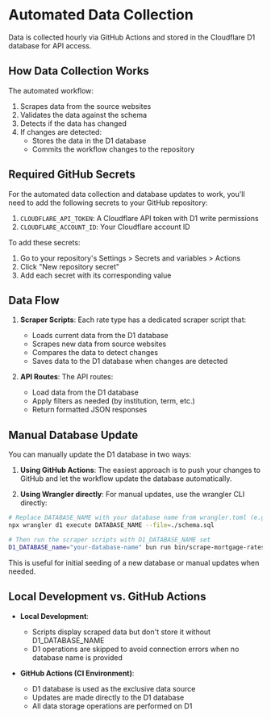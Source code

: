 # Automated Data Collection

Data is collected hourly via GitHub Actions and stored in the Cloudflare D1 database for API access.

## How Data Collection Works

The automated workflow:
1. Scrapes data from the source websites
2. Validates the data against the schema
3. Detects if the data has changed
4. If changes are detected:
   - Stores the data in the D1 database
   - Commits the workflow changes to the repository

## Required GitHub Secrets

For the automated data collection and database updates to work, you'll need to add the following secrets to your GitHub repository:

1. `CLOUDFLARE_API_TOKEN`: A Cloudflare API token with D1 write permissions
2. `CLOUDFLARE_ACCOUNT_ID`: Your Cloudflare account ID

To add these secrets:
1. Go to your repository's Settings > Secrets and variables > Actions
2. Click "New repository secret" 
3. Add each secret with its corresponding value

## Data Flow

1. **Scraper Scripts**: Each rate type has a dedicated scraper script that:
   - Loads current data from the D1 database
   - Scrapes new data from source websites
   - Compares the data to detect changes
   - Saves data to the D1 database when changes are detected
   
2. **API Routes**: The API routes:
   - Load data from the D1 database
   - Apply filters as needed (by institution, term, etc.)
   - Return formatted JSON responses

## Manual Database Update

You can manually update the D1 database in two ways:

1. **Using GitHub Actions**: The easiest approach is to push your changes to GitHub and let the workflow update the database automatically.

2. **Using Wrangler directly**: For manual updates, use the wrangler CLI directly:

```bash
# Replace DATABASE_NAME with your database name from wrangler.toml (e.g. "ratesapi-data")
npx wrangler d1 execute DATABASE_NAME --file=./schema.sql

# Then run the scraper scripts with D1_DATABASE_NAME set
D1_DATABASE_name="your-database-name" bun run bin/scrape-mortgage-rates.ts
```

This is useful for initial seeding of a new database or manual updates when needed.

## Local Development vs. GitHub Actions

- **Local Development**: 
  - Scripts display scraped data but don't store it without D1_DATABASE_NAME
  - D1 operations are skipped to avoid connection errors when no database name is provided

- **GitHub Actions (CI Environment)**:
  - D1 database is used as the exclusive data source 
  - Updates are made directly to the D1 database
  - All data storage operations are performed on D1